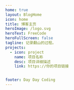 ```yaml
---
home: true
layout: BlogHome
icon: home
title: 博客主页
heroImage: /logo.svg
heroText: FreeCode
heroFullScreen: false
tagline: 记录翻山的过程。
projects:
  - icon: project
    name: 项目名称
    desc: 项目详细描述
    link: https://你的项目链接


footer: Day Day Coding
---
```

